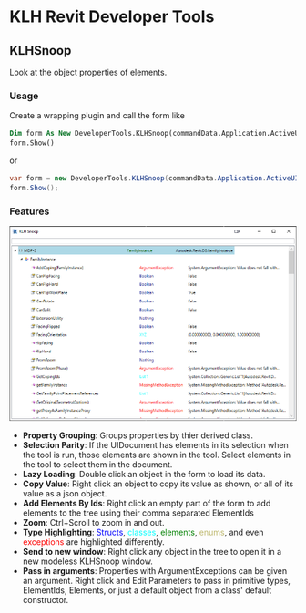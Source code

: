 ﻿# KLH Revit Developer Tools

## KLHSnoop

Look at the object properties of elements. 

### Usage
Create a wrapping plugin and call the form like
```vb
Dim form As New DeveloperTools.KLHSnoop(commandData.Application.ActiveUIDocument)
form.Show()
```
or
```cs
var form = new DeveloperTools.KLHSnoop(commandData.Application.ActiveUIDocument);
form.Show();
```

### Features
![Screenshot](Resources/screenshot.png)

* **Property Grouping**: Groups properties by thier derived class.
* **Selection Parity**: If the UIDocument has elements in its selection when the tool is run, those elements are shown in the tool. Select elements in the tool to select them in the document. 
* **Lazy Loading**: Double click an object in the form to load its data.
* **Copy Value**: Right click an object to copy its value as shown, or all of its value as a json object.
* **Add Elements By Ids**: Right click an empty part of the form to add elements to the tree using their comma separated ElementIds
* **Zoom**: Ctrl+Scroll to zoom in and out.
* **Type Highlighting**: <span style="color:blue">Structs</span>, <span style="color:cyan">classes</span>, <span style="color:green">elements</span>, <span style="color:darkkhaki">enums</span>, and even <span style="color:red">exceptions</span> are highlighted differently.
* **Send to new window**: Right click any object in the tree to open it in a new modeless KLHSnoop window.
* **Pass in arguments**: Properties with ArgumentExceptions can be given an argument. Right click and Edit Parameters to pass in primitive types, ElementIds, Elements, or just a default object from a class' default constructor.